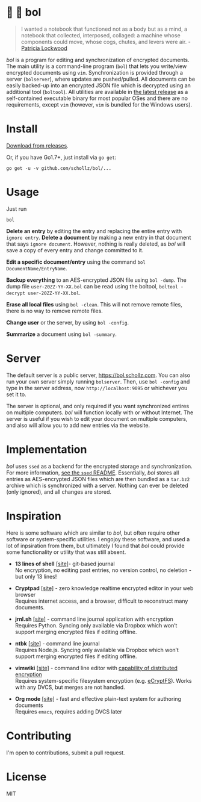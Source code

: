 # :book: :palm_tree: bol

> I wanted a notebook that functioned not as a body but as a mind, a notebook that collected, interposed, collaged: a machine whose components could move, whose cogs, chutes, and levers were air. - [Patricia Lockwood](http://www.newyorker.com/magazine/2016/11/28/finding-poetry-in-a-note-taking-app)

*bol* is a program for editing and synchronization of encrypted documents. The main utility is a command-line program (`bol`) that lets you write/view encrypted documents using `vim`. Synchronization is provided through a server (`bolserver`), where updates are pushed/pulled. All documents can be easily backed-up into an encrypted JSON file which is decrypted using an additional tool (`boltool`). All utilities are available in [the latest release](https://github.com/schollz/bol/releases/latest) as a self-contained executable binary for most popular OSes and there are no requirements, except `vim` (however, `vim` is bundled for the Windows users).

# Install

[Download from releases](https://github.com/schollz/bol/releases/latest).

Or, if you have Go1.7+, just install via `go get`:

```
go get -u -v github.com/schollz/bol/...
```

# Usage

Just run

```
bol
```


**Delete an entry** by editing the entry and replacing the entire entry with ```ignore entry```. **Delete a document** by making a new entry in that document that says ```ignore document```. However, nothing is really deleted, as *bol* will save a copy of every entry and change committed to it.

**Edit a specific document/entry** using the command `bol DocumentName/EntryName`.

**Backup everything** to an AES-encrypted JSON file using `bol -dump`. The dump file `user-20ZZ-YY-XX.bol` can be read using the boltool, `boltool -decrypt user-20ZZ-YY-XX.bol`.

**Erase all local files** using `bol -clean`. This will not remove remote files, there is no way to remove remote files.

**Change user** or the server, by using `bol -config`.

**Summarize** a document using `bol -summary`.

# Server

The default server is a public server, https://bol.schollz.com. You can also run your own server simply running `bolserver`. Then, use `bol -config` and type in the server address, now `http://localhost:9095` or whichever you set it to.

The server is optional, and only required if you want synchronized entires on multiple computers. *bol* will function locally with or without Internet. The server is useful if you wish to edit your document on multiple computers, and also will allow you to add new entries via the website.

# Implementation

*bol* uses `ssed` as a backend for the encrypted storage and synchronization. For more information, [see the `ssed` README](https://github.com/schollz/bol/blob/master/ssed/README.md). Essentially, *bol* stores all entries as AES-encrypted JSON files which are then bundled as a `tar.bz2` archive which is synchronized with a server. Nothing can ever be deleted (only ignored), and all changes are stored.

# Inspiration

Here is some software which are similar to *bol*, but often require other software or system-specific utilities. I engojoy these software, and used a lot of inpsiration from them, but ultimately I found that *bol* could provide some functionality or utility that was still absent.

-   **13 lines of shell** [\[site\]](https://gist.github.com/schollz/27b4ffe562b0b74bf8ee1e8055680d22)- git-based journal  
    No encryption, no editing past entries, no version control, no deletion - but only 13 lines!

-   **Cryptpad** [\[site\]][1] - zero knowledge realtime encrypted editor in your web browser  
    Requires internet access, and a browser, difficult to reconstruct many documents.

-   **jrnl.sh** [\[site\]][2] - command line journal application with encryption  
    Requires Python. Syncing only available via Dropbox which won’t support merging encrypted files if editing offline.

-   **ntbk** [\[site\]][3] - command line journal  
    Requires Node.js. Syncing only available via Dropbox which won’t support merging encrypted files if editing offline.

-   **vimwiki** [\[site\]][4] - command line editor with [capability of distributed encryption]  
    Requires system-specific filesystem encryption (e.g. [eCryptFS]). Works with any DVCS, but merges are not handled.

-   **Org mode** [\[site\]][5] - fast and effective plain-text system for authoring documents  
    Requires `emacs`, requires adding DVCS later

  [1]: https://beta.cryptpad.fr/pad/
  [2]: http://jrnl.sh/
  [3]: hhttps://www.npmjs.com/package/ntbk
  [4]: http://vimwiki.github.io/
  [capability of distributed encryption]: http://www.stochasticgeometry.ie/2012/11/23/vimwiki/
  [eCryptFS]: http://ecryptfs.org/
  [5]: http://orgmode.org/
# Contributing

I'm open to contributions, submit a pull request.

# License

MIT
